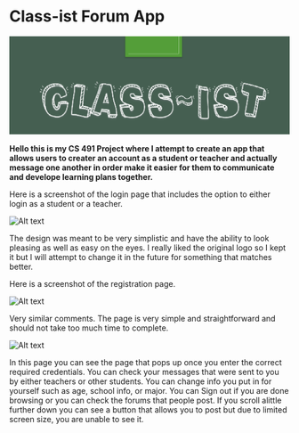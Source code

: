 # Class-ist Forum App

![Alt text](https://github.com/ShazadaHKhan/CS-491-Project/blob/master/Icon.png)

**Hello this is my CS 491 Project where I attempt to create an app that allows users to creater an account as a student or teacher and actually message one another in order make it easier for them to communicate and develope learning plans together.**

Here is a screenshot of the login page that includes the option to either login as a student or a teacher.

![Alt text](https://i.imgur.com/mqcQ7SN.png)

The design was meant to be very simplistic and have the ability to look pleasing as well as easy on the eyes. I really liked the original logo so I kept it but I will attempt to change it in the future for something that matches better. 


Here is a screenshot of the registration page.

![Alt text](https://i.imgur.com/pw29ylZ.png)

Very similar comments. The page is very simple and straightforward and should not take too much time to complete.

![Alt text](https://i.imgur.com/OFrIKmV.png)

In this page you can see the page that pops up once you enter the correct required credentials. You can check your messages that were sent to you by either teachers or other students. You can change info you put in for yourself such as age, school info, or major. You can Sign out if you are done browsing or you can check the forums that people post. If you scroll alittle further down you can see a button that allows you to post but due to limited screen size, you are unable to see it.






